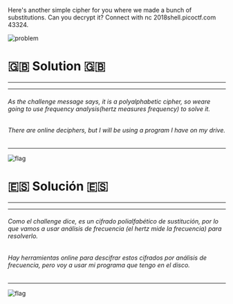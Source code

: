 Here's another simple cipher for you where we made a bunch of substitutions. Can you decrypt it? Connect with nc 2018shell.picoctf.com 43324.

![problem](http://i.imgur.com/kr7wyXK.png)


# :uk: Solution :uk:
---


---
###### As the challenge message says, it is a polyalphabetic cipher, so weare going to use frequency analysis(hertz measures frequency) to solve it.
###### There are online deciphers, but I will be using a program I have on my drive.
---
![flag](http://i.imgur.com/58FoZCV.png)

# :es: Solución :es:
---


---
###### Como el challenge dice, es un cifrado polialfabético de sustitución, por lo que vamos a usar análisis de frecuencia (el hertz mide la frecuencia) para resolverlo.
###### Hay herramientas online para descifrar estos cifrados por análisis de frecuencia, pero voy a usar mi programa que tengo en el disco.
---
![flag](http://i.imgur.com/58FoZCV.png)

